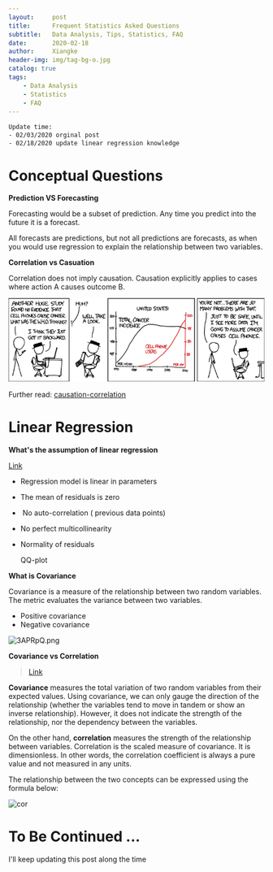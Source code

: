 ```yaml
---
layout:     post
title:      Frequent Statistics Asked Questions
subtitle:   Data Analysis, Tips, Statistics, FAQ
date:       2020-02-18
author:     Xiangke
header-img: img/tag-bg-o.jpg
catalog: true
tags:
    - Data Analysis
    - Statistics
    - FAQ
---
```




```
Update time: 
- 02/03/2020 orginal post
- 02/18/2020 update linear regression knowledge
```



# Conceptual Questions

**Prediction VS Forecasting**

Forecasting would be a subset of prediction. Any time you predict into the future it is a forecast. 

All forecasts are predictions, but not all predictions are forecasts, as when you would use regression to explain the relationship between two variables.

**Correlation vs Casuation**

Correlation does not imply causation. Causation explicitly applies to cases where action A causes outcome B.

[![3APRpQ.png](2020-02-18-Frequent-Statistic-Asked-Questions.assets/3APRpQ.png)](https://imgchr.com/i/3APRpQ)



Further read: [causation-correlation](https://amplitude.com/blog/2017/01/19/causation-correlation)





# Linear Regression

**What's the assumption of linear regression**

[Link](http://r-statistics.co/Assumptions-of-Linear-Regression.html)

- Regression model is linear in parameters

- The mean of residuals is zero

-  No auto-correlation ( previous data points)
- No perfect multicollinearity

- Normality of residuals

  QQ-plot



**What is Covariance**

Covariance is a measure of the relationship between two random variables. The metric evaluates the variance between two variables. 

- Positive covariance
- Negative covariance



![3APRpQ.png](https://s2.ax1x.com/2020/02/18/3APRpQ.png)



**Covariance vs Correlation**

> [Link](https://corporatefinanceinstitute.com/resources/knowledge/finance/covariance/)

**Covariance** measures the total variation of two random variables from their expected values. Using covariance, we can only gauge the direction of the relationship (whether the variables tend to move in tandem or show an inverse relationship). However, it does not indicate the strength of the relationship, nor the dependency between the variables.

On the other hand, **correlation** measures the strength of the relationship between variables. Correlation is the scaled measure of covariance. It is dimensionless. In other words, the correlation coefficient is always a pure value and not measured in any units.

The relationship between the two concepts can be expressed using the formula below:



![cor](https://cdn.corporatefinanceinstitute.com/assets/covariance3.png)



# To Be Continued ...

I'll keep updating this post along the time



